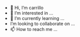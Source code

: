 - 👋 Hi, I’m carrillo 
- 👀 I’m interested in ...
- 🌱 I’m currently learning ...
-  I’m looking to collaborate on ...
- 📫 How to reach me ...

<!---
Anastasia12345568/Anastasia12345568 is a ✨ special ✨ repository because its `README.md` (this file) appears on your GitHub profile.
You can click the Preview link to take a look at your changes.
--->
